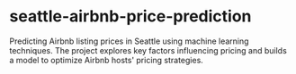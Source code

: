 # seattle-airbnb-price-prediction
Predicting Airbnb listing prices in Seattle using machine learning techniques. The project explores key factors influencing pricing and builds a model to optimize Airbnb hosts' pricing strategies.
